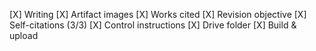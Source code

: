 [X] Writing
[X] Artifact images
[X] Works cited
[X] Revision objective
[X] Self-citations (3/3)
[X] Control instructions
[X] Drive folder
[X] Build & upload
